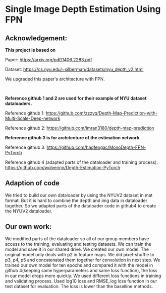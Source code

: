 # Single Image Depth Estimation Using FPN

## Acknowledgement:
**This project is based on**

Paper: https://arxiv.org/pdf/1406.2283.pdf

Dataset: https://cs.nyu.edu/~silberman/datasets/nyu_depth_v2.html

We upgraded this paper's architecture with FPN.

<br>

**Reference github 1 and 2 are used for their example of NYU dataset dataloaders.**

Reference github 1: https://github.com/zzzyq/Depth-Map-Prediction-with-Multi-Scale-Deep-network

Reference github 2:
https://github.com/imran3180/depth-map-prediction


**Reference github 3 is for architecture of the estimation network.**

Reference github 3: https://github.com/haofengac/MonoDepth-FPN-PyTorch

Reference github 4 (adapted parts of the dataloader and training process): https://github.com/wolverinn/Depth-Estimation-PyTorch

## Adaption of code
We tried to build our own dataloader by using the NYUV2 dataset in mat format. But it is hard to combine the depth and img data in dataloader together. So we adapted parts of the dataloader code in github4 to create the NYUV2 dataloader.

## Our own work:
We modified parts of the dataloader so all of our group members have access to the training, evaluating and testing datasets. We can train the model and save it in our shared drive.
We created our own model. The original model only deals with p2 in feature maps. We did pixel-shuffle to p3, p4, p5 and concatenated them together for convolution in next step. We trained our own model for ten epochs and compared it with the model in github 4(keeping same hyperparameters and same loss function), the loss in our model drops more quickly. 
We used different loss functions in training and validating process. 
Used log10 loss and RMSE_log loss function in our test dataset for evaluation. The loss is lower than the baselline methods.

